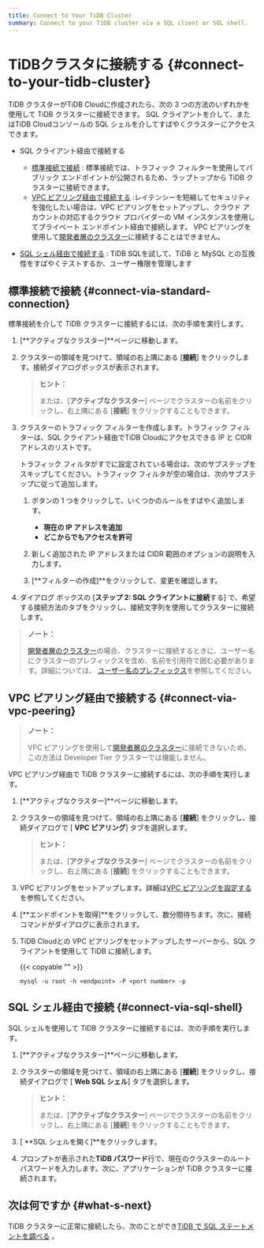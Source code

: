 ```yaml
---
title: Connect to Your TiDB Cluster
summary: Connect to your TiDB cluster via a SQL client or SQL shell.
---
```


# TiDBクラスタに接続する {#connect-to-your-tidb-cluster}

TiDB クラスターがTiDB Cloudに作成されたら、次の 3 つの方法のいずれかを使用して TiDB クラスターに接続できます。 SQL クライアントを介して、またはTiDB Cloudコンソールの SQL シェルを介してすばやくクラスターにアクセスできます。

-   SQL クライアント経由で接続する

    -   [標準接続で接続](#connect-via-standard-connection) : 標準接続では、トラフィック フィルターを使用してパブリック エンドポイントが公開されるため、ラップトップから TiDB クラスターに接続できます。
    -   [VPC ピアリング経由で接続する](#connect-via-vpc-peering) :レイテンシーを短縮してセキュリティを強化したい場合は、VPC ピアリングをセットアップし、クラウド アカウントの対応するクラウド プロバイダーの VM インスタンスを使用してプライベート エンドポイント経由で接続します。 VPC ピアリングを使用して[開発者層のクラスター](/tidb-cloud/select-cluster-tier.md#developer-tier)に接続することはできません。

<!---->

-   [SQL シェル経由で接続する](#connect-via-sql-shell) : TiDB SQLを試して、TiDB と MySQL との互換性をすばやくテストするか、ユーザー権限を管理します

## 標準接続で接続 {#connect-via-standard-connection}

標準接続を介して TiDB クラスターに接続するには、次の手順を実行します。

1.  [**アクティブなクラスター]**ページに移動します。

2.  クラスターの領域を見つけて、領域の右上隅にある [**接続**] をクリックします。接続ダイアログボックスが表示されます。

    > **ヒント：**
    >
    > または、[**アクティブなクラスター**] ページでクラスターの名前をクリックし、右上隅にある [<strong>接続</strong>] をクリックすることもできます。

3.  クラスターのトラフィック フィルターを作成します。トラフィック フィルターは、SQL クライアント経由でTiDB Cloudにアクセスできる IP と CIDR アドレスのリストです。

    トラフィック フィルタがすでに設定されている場合は、次のサブステップをスキップしてください。トラフィック フィルタが空の場合は、次のサブステップに従って追加します。

    1.  ボタンの 1 つをクリックして、いくつかのルールをすばやく追加します。

        -   **現在の IP アドレスを追加**
        -   **どこからでもアクセスを許可**

    2.  新しく追加された IP アドレスまたは CIDR 範囲のオプションの説明を入力します。

    3.  [**フィルターの作成]**をクリックして、変更を確認します。

4.  ダイアログ ボックスの [**ステップ 2: SQL クライアントに接続**する] で、希望する接続方法のタブをクリックし、接続文字列を使用してクラスターに接続します。

> **ノート：**
>
> [開発者層のクラスター](/tidb-cloud/select-cluster-tier.md#developer-tier)の場合、クラスターに接続するときに、ユーザー名にクラスターのプレフィックスを含め、名前を引用符で囲む必要があります。詳細については、 [ユーザー名のプレフィックス](/tidb-cloud/select-cluster-tier.md#user-name-prefix)を参照してください。

## VPC ピアリング経由で接続する {#connect-via-vpc-peering}

> **ノート：**
>
> VPC ピアリングを使用して[開発者層のクラスター](/tidb-cloud/select-cluster-tier.md#developer-tier)に接続できないため、この方法は Developer Tier クラスターでは機能しません。

VPC ピアリング経由で TiDB クラスターに接続するには、次の手順を実行します。

1.  [**アクティブなクラスター]**ページに移動します。

2.  クラスターの領域を見つけて、領域の右上隅にある [**接続**] をクリックし、接続ダイアログで [ <strong>VPC ピアリング</strong>] タブを選択します。

    > **ヒント：**
    >
    > または、[**アクティブなクラスター**] ページでクラスターの名前をクリックし、右上隅にある [<strong>接続</strong>] をクリックすることもできます。

3.  VPC ピアリングをセットアップします。詳細は[VPC ピアリングを設定する](/tidb-cloud/set-up-vpc-peering-connections.md)を参照してください。

4.  [**エンドポイントを取得]**をクリックして、数分間待ちます。次に、接続コマンドがダイアログに表示されます。

5.  TiDB Cloudとの VPC ピアリングをセットアップしたサーバーから、SQL クライアントを使用して TiDB に接続します。

    {{< copyable "" >}}

    ```shell
    mysql -u root -h <endpoint> -P <port number> -p
    ```

## SQL シェル経由で接続 {#connect-via-sql-shell}

SQL シェルを使用して TiDB クラスターに接続するには、次の手順を実行します。

1.  [**アクティブなクラスター]**ページに移動します。

2.  クラスターの領域を見つけて、領域の右上隅にある [**接続**] をクリックし、接続ダイアログで [ <strong>Web SQL シェル</strong>] タブを選択します。

    > **ヒント：**
    >
    > または、[**アクティブなクラスター**] ページでクラスターの名前をクリックし、右上隅にある [<strong>接続</strong>] をクリックすることもできます。

3.  [ **SQL シェルを開く]**をクリックします。

4.  プロンプトが表示された**TiDB パスワード**行で、現在のクラスターのルート パスワードを入力します。次に、アプリケーションが TiDB クラスターに接続されます。

## 次は何ですか {#what-s-next}

TiDB クラスターに正常に接続したら、次のことができ[TiDB で SQL ステートメントを調べる](https://docs.pingcap.com/tidb/stable/basic-sql-operations) 。
